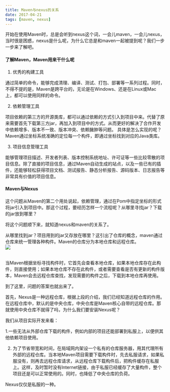 ```yaml
---
title: Maven与nexus的关系  
date: 2017-04-21  
tags: [maven, nexus]
---
```

开始在使用Maven时，总是会听到nexus这个词，一会儿maven，一会儿nexus，当时很是困惑，nexus是什么呢，为什么它总是和maven一起被提到呢？我们一步一步来了解吧。
#### 了解Maven，Maven用来干什么呢
1. 优秀的构建工具

  通过简单的命令，能够完成清理、编译、测试、打包、部署等一系列过程。同时，不得不提的是，Maven是跨平台的，无论是在Windows、还是在Linux或Mac上，都可以使用同样的命令。

<!--more-->

2. 依赖管理工具

  项目依赖的第三方的开源类库，都可以通过依赖的方式引入到项目中来。代替了原来需要首先下载第三方jar，再加入到项目中的方式。从而更好的解决了合作开发中依赖增多、版本不一致、版本冲突、依赖臃肿等问题。
具体是怎么实现的呢？Maven通过坐标系统准确的定位每一个构件，即通过坐标找到对应的Java类库。

3. 项目信息管理工具

  能够管理项目描述、开发者列表、版本控制系统地址、许可证等一些比较零散的项目信息。除了直接的项目信息，通过Maven自动生成的站点，以及一些已有的插件，还能够轻松获得项目文档、测试报告、静态分析报告、源码版本、日志报告等非常具有价值的项目信息。

#### Maven与Nexus
  这个问题从Maven的第二个用处说起，依赖管理，通过在Pom中指定坐标的形式将jar引入到项目中。那这个过程，要经历怎样一个流程呢？从哪里寻找jar？下载的jar放到哪里？

  将这个问题顺下来，就知道nexus和maven的关系了。

  从哪里找到jar？项目用到的jar又存放在哪里？这引出了仓库的概念，maven通过仓库来统一管理各种构件。Maven的仓库分为本地仓库和远程仓库。  
<img src = "http://oo8ieb5e5.bkt.clouddn.com/image/vps/maven_nexus.png" /> <br><br>

  当Maven根据坐标寻找构件时，它首先会查看本地仓库，如果本地仓库存在此构件，则直接使用；如果本地仓库不存在此构件，或者需要查看是否有更新的构件版本，Maven会去远程仓库查找，发现需要的构件之后，下载到本地仓库再使用。
  
  到了这里，问题的答案也就出来了。
  
  首先，Nexus是一种远程仓库，根据上段的介绍，我们已经知道远程仓库的作用。在远程仓库中，默认的是中央仓库，中央仓库是Maven核心自带的远程仓库。那就使用中央仓库不就得了吗，为什么我们要安装Nexus呢？
  
  我们从项目实际开发来看：
  
  1.一些无法从外部仓库下载的构件，例如内部的项目还能部署到私服上，以便供其他依赖项目使用。
  
  2. 为了节省带宽和时间，在局域网内架设一个私有的仓库服务器，用其代理所有外部的远程仓库。当本地Maven项目需要下载构件时，先去私服请求，如果私服没有，则再去远程仓库请求，从远程仓库下载构件后，把构件缓存在私服上。这样，及时暂时没有Internet链接，由于私服已经缓存了大量构件，整个项目还是可以正常使用的。同时，也降低了中央仓库的负荷。
  
  Nexus仅仅是私服的一种。
  